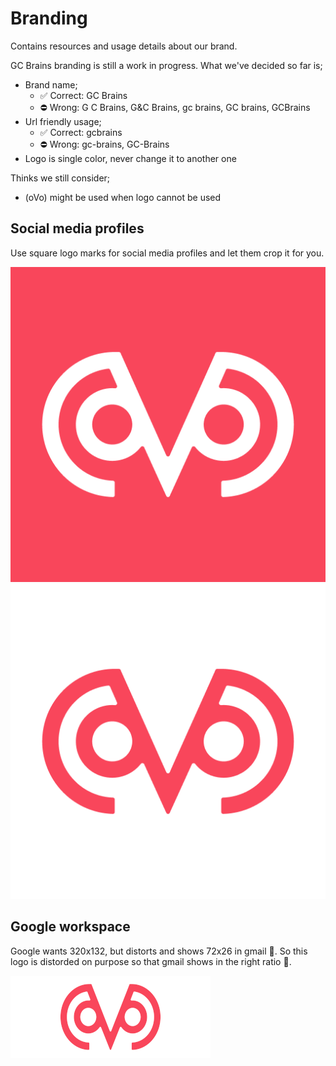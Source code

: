 # Branding

Contains resources and usage details about our brand.

GC Brains branding is still a work in progress. What we've decided so far is;

- Brand name;
  - ✅ Correct: GC Brains
  - ⛔ Wrong: G C Brains, G&C Brains, gc brains, GC brains, GCBrains
- Url friendly usage;
  - ✅ Correct: gcbrains
  - ⛔ Wrong: gc-brains, GC-Brains
- Logo is single color, never change it to another one

Thinks we still consider;
  - (oVo) might be used when logo cannot be used

## Social media profiles

Use square logo marks for social media profiles and let them crop it for you.

![Logomark Primary Square](./assets/logo/logomark-primary-square.png)
![Logomark Secondary Square](./assets/logo/logomark-secondary-square.png)

## Google workspace

Google wants 320x132, but distorts and shows 72x26 in gmail 🤯. So this logo is
distorded on purpose so that gmail shows in the right ratio 🤷.

![](./assets/logo/google-workspace.png)
